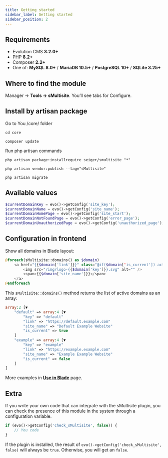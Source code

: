 ```yaml
---
title: Getting started
sidebar_label: Getting started
sidebar_position: 2
---
```


## Requirements
- Evolution CMS **3.2.0+**
- PHP **8.2+**
- Composer **2.2+**
- One of: **MySQL 8.0+** / **MariaDB 10.5+** / **PostgreSQL 10+** / **SQLite 3.25+**

## Where to find the module
Manager → **Tools → sMultisite**. You’ll see tabs for Configure.

## Install by artisan package

Go to You /core/ folder

```console
cd core
```

```console
composer update
```

Run php artisan commands

```console
php artisan package:installrequire seiger/smultisite "*"
```

```console
php artisan vendor:publish --tag="sMultisite"
```

```console
php artisan migrate
```

## Available values

```php
$currentDomainKey = evo()->getConfig('site_key');
$currentDomainName = evo()->getConfig('site_name');
$currentDomainHomePage = evo()->getConfig('site_start');
$currentDomainNotFoundPage = evo()->getConfig('error_page');
$currentDomainUnauthorizedPage = evo()->getConfig('unauthorized_page');
```

## Configuration in frontend

Show all domains in Blade layout:

```php
@foreach(sMultisite::domains() as $domain)
    <a href="{{$domain['link']}}" class="@if($domain['is_current']) active @endif">
        <img src="/img/logo-{{$domain['key']}}.svg" alt="" />
        <span>{{$domain['site_name']}}</span>
    </a>
@endforeach
```

This ```sMultisite::domains()``` method returns the list of active domains as an array:

```php
array:2 [▼
    "default" => array:4 [▼
        "key" => "default"
        "link" => "https://default.example.com"
        "site_name" => "Default Example Website"
        "is_current" => true
    ]
    "example" => array:4 [▼
        "key" => "example"
        "link" => "https://example.example.com"
        "site_name" => "Example Example Website"
        "is_current" => false
    ]
]
```

More examples in **[Use in Blade](./use-in-blade.md)** page.

## Extra

If you write your own code that can integrate with the sMultisite plugin, you can check the presence of this module in the system through a configuration variable.

```php
if (evo()->getConfig('check_sMultisite', false)) {
    // You code
}
```

If the plugin is installed, the result of ```evo()->getConfig('check_sMultisite', false)``` will always be ```true```. Otherwise, you will get an ```false```.
